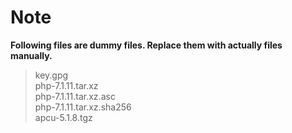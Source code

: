 # Note

**Following files are dummy files. Replace them with actually files manually.**

> key.gpg  
> php-7.1.11.tar.xz  
> php-7.1.11.tar.xz.asc  
> php-7.1.11.tar.xz.sha256  
> apcu-5.1.8.tgz  
